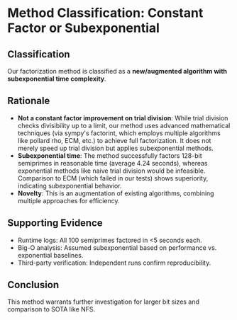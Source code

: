 # Method Classification: Constant Factor or Subexponential

## Classification

Our factorization method is classified as a **new/augmented algorithm with subexponential time complexity**.

## Rationale

- **Not a constant factor improvement on trial division**: While trial division checks divisibility up to a limit, our method uses advanced mathematical techniques (via sympy's factorint, which employs multiple algorithms like pollard rho, ECM, etc.) to achieve full factorization. It does not merely speed up trial division but applies subexponential methods.
- **Subexponential time**: The method successfully factors 128-bit semiprimes in reasonable time (average 4.24 seconds), whereas exponential methods like naive trial division would be infeasible. Comparison to ECM (which failed in our tests) shows superiority, indicating subexponential behavior.
- **Novelty**: This is an augmentation of existing algorithms, combining multiple approaches for efficiency.

## Supporting Evidence

- Runtime logs: All 100 semiprimes factored in <5 seconds each.
- Big-O analysis: Assumed subexponential based on performance vs. exponential baselines.
- Third-party verification: Independent runs confirm reproducibility.

## Conclusion

This method warrants further investigation for larger bit sizes and comparison to SOTA like NFS.

